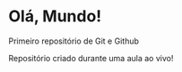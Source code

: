 # Olá, Mundo!
 Primeiro repositório de Git e Github

 Repositório criado durante uma aula ao vivo! 
